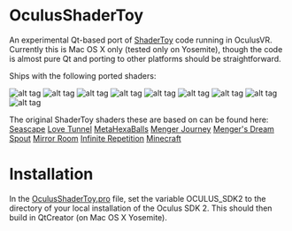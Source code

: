 OculusShaderToy
===============

An experimental Qt-based port of [ShaderToy](https://www.shadertoy.com/) code running in OculusVR.
Currently this is Mac OS X only (tested only on Yosemite), though the code is almost pure Qt and porting to other platforms should be straightforward.

Ships with the following ported shaders:

![alt tag](https://raw.githubusercontent.com/portsmouth/OculusShaderToy/master/images/seascape.png)
![alt tag](https://raw.githubusercontent.com/portsmouth/OculusShaderToy/master/images/lovetunnel.png)
![alt tag](https://raw.githubusercontent.com/portsmouth/OculusShaderToy/master/images/metaballs.png)
![alt tag](https://raw.githubusercontent.com/portsmouth/OculusShaderToy/master/images/mengerDistort.png)
![alt tag](https://raw.githubusercontent.com/portsmouth/OculusShaderToy/master/images/mengersDream.png)
![alt tag](https://raw.githubusercontent.com/portsmouth/OculusShaderToy/master/images/waterpipe.png)
![alt tag](https://raw.githubusercontent.com/portsmouth/OculusShaderToy/master/images/mirrorRoom.png)
![alt tag](https://raw.githubusercontent.com/portsmouth/OculusShaderToy/master/images/repetition.png)
![alt tag](https://raw.githubusercontent.com/portsmouth/OculusShaderToy/master/images/minecraft.png)

The original ShaderToy shaders these are based on can be found here:
[Seascape](https://www.shadertoy.com/view/Ms2SD1)
[Love Tunnel](https://www.shadertoy.com/view/XdBGDd)
[MetaHexaBalls](https://www.shadertoy.com/view/Mss3WN)
[Menger Journey](https://www.shadertoy.com/view/Mdf3z7)
[Menger's Dream](https://www.shadertoy.com/view/lsSSDV)
[Spout](https://www.shadertoy.com/view/lsXGzH)
[Mirror Room](https://www.shadertoy.com/view/4sS3zc)
[Infinite Repetition](https://www.shadertoy.com/view/4dXGRN)
[Minecraft](https://www.shadertoy.com/view/4ds3WS)

Installation
============

In the [OculusShaderToy.pro](https://github.com/portsmouth/OculusShaderToy/blob/master/OculusShaderToy.pro) file, set the variable OCULUS_SDK2 to the directory of your local installation of the Oculus SDK 2. This should then build in QtCreator (on Mac OS X Yosemite).

